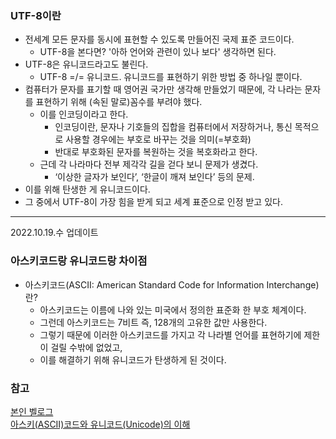 ### UTF-8이란
- 전세계 모든 문자를 동시에 표현할 수 있도록 만들어진 국제 표준 코드이다.
  - UTF-8을 본다면? '아하 언어와 관련이 있나 보다' 생각하면 된다.
- UTF-8은 유니코드라고도 불린다.
  - UTF-8 =/= 유니코드. 유니코드를 표현하기 위한 방법 중 하나일 뿐이다.
- 컴퓨터가 문자를 표기할 때 영어권 국가만 생각해 만들었기 때문에, 각 나라는 문자를 표현하기 위해 (속된 말로)꼼수를 부려야 했다.
  - 이를 인코딩이라고 한다.
    - 인코딩이란, 문자나 기호들의 집합을 컴퓨터에서 저장하거나, 통신 목적으로 사용할 경우에는 부호로 바꾸는 것을 의미(=부호화)
    - 반대로 부호화된 문자를 복원하는 것을 복호화라고 한다.
  - 근데 각 나라마다 전부 제각각 길을 걷다 보니 문제가 생겼다.
    - ‘이상한 글자가 보인다’, ‘한글이 깨져 보인다’ 등의 문제.
- 이를 위해 탄생한 게 유니코드이다.
- 그 중에서 UTF-8이 가장 힘을 받게 되고 세계 표준으로 인정 받고 있다.

---

2022.10.19.수 업데이트

### 아스키코드랑 유니코드랑 차이점

- 아스키코드(ASCII: American Standard Code for Information Interchange)란?
  - 아스키코드는 이름에 나와 있는 미국에서 정의한 표준화 한 부호 체계이다.
  - 그런데 아스키코드는 7비트 즉, 128개의 고유한 값만 사용한다.
  - 그렇기 때문에 이러한 아스키코드를 가지고 각 나라별 언어를 표현하기에 제한이 걸릴 수밖에 없었고,
  - 이를 해결하기 위해 유니코드가 탄생하게 된 것이다.


### 참고

[본인 벨로그](https://velog.io/@veklog/TIL-221018-%EB%AA%A9)<br>
[아스키(ASCII)코드와 유니코드(Unicode)의 이해](https://whatisthenext.tistory.com/m/103)
